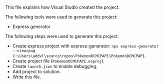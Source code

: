 This file explains how Visual Studio created the project.

The following tools were used to generate this project:
- Express generator

The following steps were used to generate this project:
- Create express project with express-generator: `npx express-generator --view=pug C:\Users\addvl\source\repos\PokemonDCMCPAPI\PokemonDCMCPAPI`.
- Create project file (`PokemonDCMCPAPI.esproj`).
- Create `launch.json` to enable debugging.
- Add project to solution.
- Write this file.
